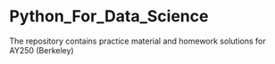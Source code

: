# Python_For_Data_Science
The repository contains practice material and homework solutions for AY250 (Berkeley)
